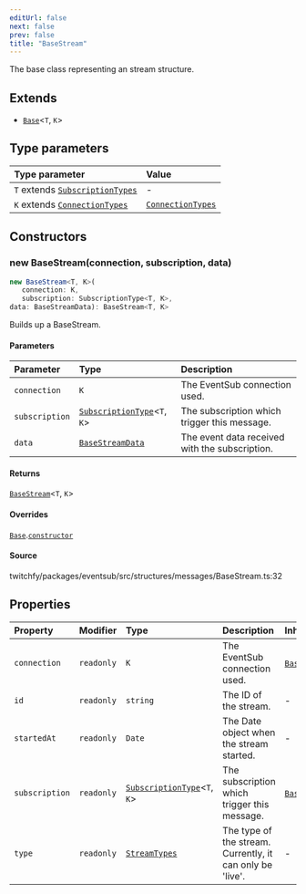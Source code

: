 ```yaml
---
editUrl: false
next: false
prev: false
title: "BaseStream"
---
```


The base class representing an stream structure.

## Extends

- [`Base`](/api/eventsub/classes/base/)\<`T`, `K`\>

## Type parameters

| Type parameter | Value |
| :------ | :------ |
| `T` extends [`SubscriptionTypes`](/api/eventsub/enumerations/subscriptiontypes/) | - |
| `K` extends [`ConnectionTypes`](/api/eventsub/type-aliases/connectiontypes/) | [`ConnectionTypes`](/api/eventsub/type-aliases/connectiontypes/) |

## Constructors

### new BaseStream(connection, subscription, data)

```ts
new BaseStream<T, K>(
   connection: K, 
   subscription: SubscriptionType<T, K>, 
data: BaseStreamData): BaseStream<T, K>
```

Builds up a BaseStream.

#### Parameters

| Parameter | Type | Description |
| :------ | :------ | :------ |
| `connection` | `K` | The EventSub connection used. |
| `subscription` | [`SubscriptionType`](/api/eventsub/type-aliases/subscriptiontype/)\<`T`, `K`\> | The subscription which trigger this message. |
| `data` | [`BaseStreamData`](/api/eventsub/interfaces/basestreamdata/) | The event data received with the subscription. |

#### Returns

[`BaseStream`](/api/eventsub/classes/basestream/)\<`T`, `K`\>

#### Overrides

[`Base`](/api/eventsub/classes/base/).[`constructor`](/api/eventsub/classes/base/#constructors)

#### Source

twitchfy/packages/eventsub/src/structures/messages/BaseStream.ts:32

## Properties

| Property | Modifier | Type | Description | Inherited from |
| :------ | :------ | :------ | :------ | :------ |
| `connection` | `readonly` | `K` | The EventSub connection used. | [`Base`](/api/eventsub/classes/base/).`connection` |
| `id` | `readonly` | `string` | The ID of the stream. | - |
| `startedAt` | `readonly` | `Date` | The Date object when the stream started. | - |
| `subscription` | `readonly` | [`SubscriptionType`](/api/eventsub/type-aliases/subscriptiontype/)\<`T`, `K`\> | The subscription which trigger this message. | [`Base`](/api/eventsub/classes/base/).`subscription` |
| `type` | `readonly` | [`StreamTypes`](/api/eventsub/type-aliases/streamtypes/) | The type of the stream. Currently, it can only be 'live'. | - |
